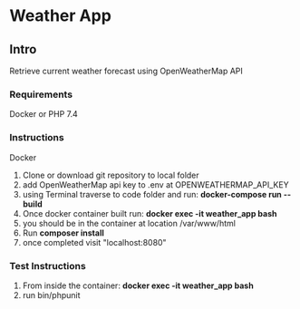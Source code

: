 Weather App
========================

## Intro
Retrieve current weather forecast using OpenWeatherMap API

### Requirements
Docker or PHP 7.4

### Instructions
Docker
1. Clone or download git repository to local folder
2. add OpenWeatherMap api key to .env at OPENWEATHERMAP_API_KEY
3. using Terminal traverse to code folder and run: 
   **docker-compose run --build**
4. Once docker container built run:
   **docker exec -it weather_app bash**
5. you should be in the container at location /var/www/html
6. Run **composer install**
7. once completed visit "localhost:8080"

### Test Instructions
1. From inside the container:
**docker exec -it weather_app bash**
2. run bin/phpunit
